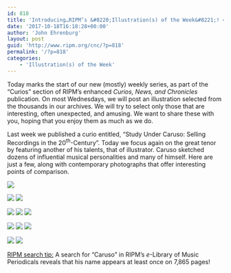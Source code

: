 ```yaml
---
id: 818
title: 'Introducing…RIPM’s &#8220;Illustration(s) of the Week&#8221;! <br/>Caruso Sketches Caruso'
date: '2017-10-18T16:18:28+00:00'
author: 'John Ehrenburg'
layout: post
guid: 'http://www.ripm.org/cnc/?p=818'
permalink: '/?p=818'
categories:
    - 'Illustration(s) of the Week'
---
```


Today marks the start of our new (mostly) weekly series, as part of the “Curios” section of RIPM’s enhanced *Curios, News, and Chronicles* publication. On most Wednesdays, we will post an illustration selected from the thousands in our archives. We will try to select only those that are interesting, often unexpected, and amusing. We want to share these with you, hoping that you enjoy them as much as we do.

Last week we published a curio entitled, “Study Under Caruso: Selling Recordings in the 20<sup>th</sup>-Century”. Today we focus again on the great tenor by featuring another of his talents, that of illustrator. Caruso sketched dozens of influential musical personalities and many of himself. Here are just a few, along with contemporary photographs that offer interesting points of comparison.

![](http://www.ripm.org/cnc/wp-content/uploads/2017/10/1-Caruso-bordered.jpg)

![](http://www.ripm.org/cnc/wp-content/uploads/2017/10/2-Caruso.jpg) ![](http://www.ripm.org/cnc/wp-content/uploads/2017/10/3-Caruso.jpg)

![](http://www.ripm.org/cnc/wp-content/uploads/2017/10/4-Caruso-219x300.jpg) ![](http://www.ripm.org/cnc/wp-content/uploads/2017/10/5-Caruso.jpg) ![](http://www.ripm.org/cnc/wp-content/uploads/2017/10/6-Caruso-219x300.jpg)

![](http://www.ripm.org/cnc/wp-content/uploads/2017/10/7-Caruso.jpg) ![](http://www.ripm.org/cnc/wp-content/uploads/2017/10/8-Caruso.jpg) ![](http://www.ripm.org/cnc/wp-content/uploads/2017/10/9-Caruso-182x300.jpg)

![](http://www.ripm.org/cnc/wp-content/uploads/2017/10/10-Caruso.jpg) ![](http://www.ripm.org/cnc/wp-content/uploads/2017/10/11-Caruso.jpg)

<u>RIPM search tip:</u> A search for “Caruso” in RIPM’s *e*-Library of Music Periodicals reveals that his name appears at least once on 7,865 pages!